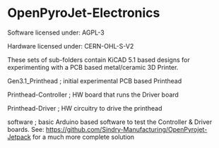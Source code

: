 # OpenPyroJet-Electronics

Software licensed under: AGPL-3

Hardware licensed under: CERN-OHL-S-V2

These sets of sub-folders contain KiCAD 5.1 based designs for experimenting with a PCB based metal/ceramic 3D Printer. 

Gen3.1_Printhead       ; initial experimental PCB based Printhead

Printhead-Controller   ; HW board that runs the Driver board

Printhead-Driver       ; HW circuitry to drive the printhead

software               ; basic Arduino based software to test the Controller & Driver boards.  See: https://github.com/Sindry-Manufacturing/OpenPyrojet-Jetpack  for a much more complete solution
